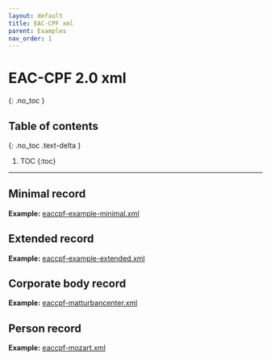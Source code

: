 ```yaml
---
layout: default
title: EAC-CPF xml
parent: Examples
nav_order: 1
---
```


# EAC-CPF 2.0 xml
{: .no_toc }

## Table of contents
{: .no_toc .text-delta }

1. TOC
{:toc}

---

## Minimal record
**Example:**
[eaccpf-example-minimal.xml](../_examples/eac2/eaccpf-example-minimal.xml)

## Extended record

**Example:**
[eaccpf-example-extended.xml](../_examples/eac2/eaccpf-example-extended.xml)

## Corporate body record

**Example:**
[eaccpf-matturbancenter.xml](../_examples/eac2/eaccpf-matturbancenter.xml)

## Person record

**Example:**
[eaccpf-mozart.xml](../_examples/eac2/eaccpf-mozart.xml)
